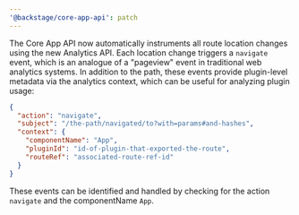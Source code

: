 ```yaml
---
'@backstage/core-app-api': patch
---
```


The Core App API now automatically instruments all route location changes using
the new Analytics API. Each location change triggers a `navigate` event, which
is an analogue of a "pageview" event in traditional web analytics systems. In
addition to the path, these events provide plugin-level metadata via the
analytics context, which can be useful for analyzing plugin usage:

```json
{
  "action": "navigate",
  "subject": "/the-path/navigated/to?with=params#and-hashes",
  "context": {
    "componentName": "App",
    "pluginId": "id-of-plugin-that-exported-the-route",
    "routeRef": "associated-route-ref-id"
  }
}
```

These events can be identified and handled by checking for the action
`navigate` and the componentName `App`.
